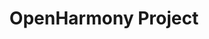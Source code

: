 ---
description: 'The OpenHarmony project aims at a new way of conceiving consumer devices
  and their use, starting from a great assumption: transcending the physical and conceptual
  perimeters historically linked to what an operating system can do. In fact, relegating
  OpenHarmony to a mere OS is an understatement, and the storytelling behind it clearly
  defines the horizon of IoT, Artificial Intelligence and connectivity that makes
  it an essential technological trait-d''union.'
layout: stand
logo: stands/openharmony_project/logo.png
new_this_year: We ended 2020 speaking at ElipseCon2020 and at SFScon20, 2021 is going
  to be the first year at FOSDEM for us and what a better way than to present a revolutionary
  project like OpenHarmony to one of the biggest tech audiences in Europe.
showcase: This is a new era and we want to let people to be involved in this new project
  and build the OpenHarmony journey together. That's why joining our stand will let
  people deep dive in our mission, project breath, see the innovative code of OpenHarmony,
  talk directly with our experts via the chatroom facility Freenode IRC and get to
  know the community already onboard, that have already embraced the OpenHarmony project.
  Huawei knows the importance of Europe, as one of the most relevant stages, in building
  world class and truly global open source projects. That's why Open Harmony overseas
  is managed by an EMEA team, working in the Open Source Technology Center, a strategic
  and technological hub based in Europe with the aim of increasing our contributions
  to open source projects and initiatives among the European stage.
themes:
- Operating systems
title: OpenHarmony Project
website: https://www.ostc-eu.org
---